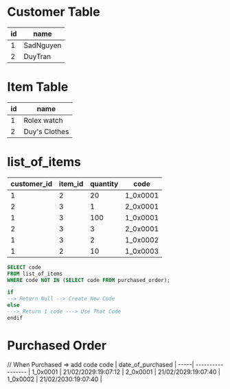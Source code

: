 # Customer Table

id | name |
--| ----|
1 | SadNguyen
2 | DuyTran


# Item Table
id | name |
--| -----|
1 | Rolex watch
2 | Duy's Clothes

# list_of_items

customer_id | item_id | quantity | code
-----------| -------- | ---------| ----- 
1 | 2 | 20 | 1_0x0001
2 | 3 | 1 | 2_0x0001
1 | 3 | 100 | 1_0x0001
2 | 3 | 3 | 2_0x0001
1 | 3 | 2 | 1_0x0002
1 | 2 | 10 | 1_0x0003


```sql
SELECT code 
FROM list_of_items
WHERE code NOT IN (SELECT code FROM purchased_order);

if
--> Return Null --> Create New Code 
else
---> Return 1 code ---> Use That Code
endif
```


# Purchased Order
// When Purchased => add code
code | date_of_purchased |
-----| ----------------- |
1_0x0001 | 21/02/2029:19:07:12 | 
2_0x0001 | 21/02/2029:19:07:40 | 
1_0x0002 | 21/02/2030:19:07:40 |
